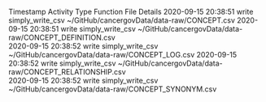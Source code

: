 Timestamp	Activity Type	Function	File	Details
2020-09-15 20:38:51	write	simply_write_csv	~/GitHub/cancergovData/data-raw/CONCEPT.csv	
2020-09-15 20:38:51	write	simply_write_csv	~/GitHub/cancergovData/data-raw/CONCEPT_DEFINITION.csv	
2020-09-15 20:38:52	write	simply_write_csv	~/GitHub/cancergovData/data-raw/CONCEPT_LOG.csv	
2020-09-15 20:38:52	write	simply_write_csv	~/GitHub/cancergovData/data-raw/CONCEPT_RELATIONSHIP.csv	
2020-09-15 20:38:52	write	simply_write_csv	~/GitHub/cancergovData/data-raw/CONCEPT_SYNONYM.csv	
